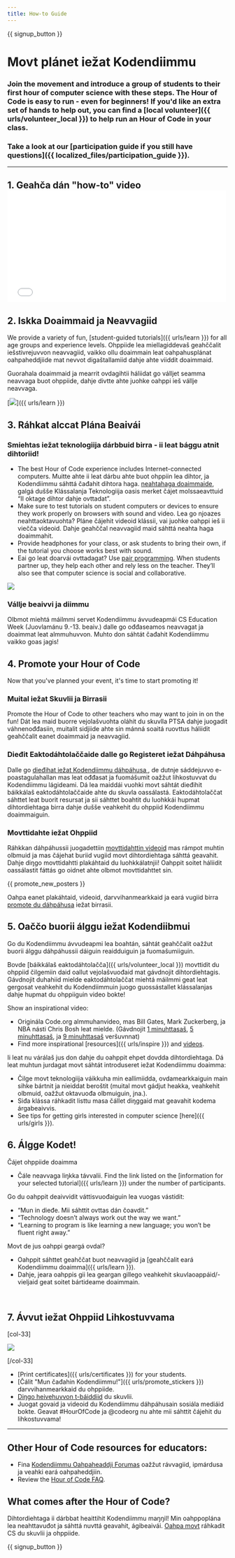 ```yaml
---
title: How-to Guide
---
```


{{ signup_button }}

# Movt plánet iežat Kodendiimmu

### Join the movement and introduce a group of students to their first hour of computer science with these steps. The Hour of Code is easy to run - even for beginners! If you'd like an extra set of hands to help out, you can find a [local volunteer]({{ urls/volunteer_local }}) to help run an Hour of Code in your class.

### Take a look at our [participation guide if you still have questions]({{ localized_files/participation_guide }}).

***

## 1. Geahča dán "how-to" video <iframe width="500" height="255" src="//www.youtube.com/embed/SrnvvWDm73k" frameborder="0" allowfullscreen mark="crwd-mark"></iframe>

## 2. Iskka Doaimmaid ja Neavvagiid

We provide a variety of fun, [student-guided tutorials]({{ urls/learn }}) for all age groups and experience levels. Ohppiide lea miellagiddevaš geahččalit iešstivrejuvvon neavvagiid, vaikko ollu doaimmain leat oahpahusplánat oahpaheddjiide mat nevvot digaštallamiid dahje ahte viiddit doaimmaid.

Guorahala doaimmaid ja mearrit ovdagihtii háliidat go válljet seamma neavvaga buot ohppiide, dahje divtte ahte juohke oahppi ieš vállje neavvaga.

[<img src="/images/fit-700/tutorials.png" />]({{ urls/learn }})

## 3. Ráhkat alccat Plána Beaivái

### Smiehtas iežat teknologiija dárbbuid birra - ii leat bággu atnit dihtoriid!

- The best Hour of Code experience includes Internet-connected computers. Muitte ahte ii leat dárbu ahte buot ohppiin lea dihtor, ja Kodendiimmu sáhttá čađahit dihtora haga. [neahtahaga doaimmaide](/learn), galgá dušše Klássalanja Teknologiija oasis merket čájet molssaeavttuid “II oktage dihtor dahje ovttadat”.
- Make sure to test tutorials on student computers or devices to ensure they work properly on browsers with sound and video. Lea go njoazes neahttaoktavuohta? Pláne čájehit videoid klássii, vai juohke oahppi ieš ii viečča videoid. Dahje geahččal neavvagiid maid sáhttá neahta haga doaimmahit.
- Provide headphones for your class, or ask students to bring their own, if the tutorial you choose works best with sound.
- Eai go leat doarvái ovttadagat? Use [pair programming](https://www.youtube.com/watch?v=vgkahOzFH2Q). When students partner up, they help each other and rely less on the teacher. They’ll also see that computer science is social and collaborative.

<img src="/images/fit-350/group_ipad.jpg" />

### Vállje beaivvi ja diimmu

Olbmot miehtá máilmmi servet Kodendiimmu ávvudeapmái CS Education Week (Juovlamánu  9.-13. beaiv.) dalle go ođđaseamos neavvagat ja doaimmat leat almmuhuvvon.  Muhto don sáhtát čađahit Kodendiimmu vaikko goas jagis!

## 4. Promote your Hour of Code

Now that you've planned your event, it's time to start promoting it!

### Muital iežat Skuvlii ja Birrasii

Promote the Hour of Code to other teachers who may want to join in on the fun! Dát lea maid buorre vejolašvuohta oláhit du skuvlla PTSA dahje juogadit váhnenođđasiin, muitalit sidjiide ahte sin mánná soaitá ruovttus háliidit geahččalit eanet doaimmaid ja neavvagiid.

### Dieđit Eaktodáhtolaččaide dalle go Registeret iežat Dáhpáhusa

Dalle go [dieđihat iežat Kodendiimmu dáhpáhusa ](/), de dutnje sáddejuvvo e-poastagulahallan mas leat ođđasat ja fuomášumit oažžut lihkostuvvat du Kodendiimmu lágideami. Dá lea maiddái vuohki movt sáhtát dieđihit báikkálaš eaktodáhtolaččaide ahte du skuvla oassálastá. Eaktodáhtolaččat sáhttet leat buorit resursat ja sii sáhttet boahtit du luohkkái hupmat dihtordiehtaga birra dahje dušše veahkehit du ohppiid Kodendiimmu doaimmaiguin.

### Movttidahte iežat Ohppiid

Ráhkkan dáhpáhussii juogadettiin [movttidahttin videoid](/promote/resources) mas rámpot muhtin olbmuid ja mas čájehat buriid vugiid movt dihtordiehtaga sáhttá geavahit. Dahje diŋgo movttidahtti plakáhtaid du luohkkálatnjii! Oahppit soitet háliidit oassálastit fáttás go oidnet ahte olbmot movttidahttet sin.

{{ promote_new_posters }}

Oahpa eanet plakáhtaid, videoid, darvvihanmearkkaid ja eará vugiid birra [promote du dáhpáhusa](/promote/resources#posters) iežat birrasii.

## 5. Oaččo buorii álggu iežat Kodendiibmui

Go du Kodendiimmu ávvudeapmi lea boahtán, sáhtát geahččalit oažžut buorii álggu dáhpáhussii dáiguin reaidduiguin ja fuomašumiiguin.

Bovde [báikkálaš eaktodáhtolačča]({{ urls/volunteer_local }}) movttidit du ohppiid čilgemiin daid oallut vejolašvuođaid mat gávdnojit dihtordiehtagis. Gávdnojit duhahiid mielde eaktodáhtolaččat miehtá máilmmi geat leat gergosat veahkehit du Kodendiimmuin juogo guossástallet klássalanjas dahje hupmat du ohppiiguin video bokte!

Show an inspirational video:

- Originála Code.org almmuhanvideo, mas Bill Gates, Mark Zuckerberg, ja NBA násti Chris Bosh leat mielde. (Gávdnojit [1 minuhttasaš](https://www.youtube.com/watch?v=qYZF6oIZtfc), [5 minuhttasaš](https://www.youtube.com/watch?v=nKIu9yen5nc), ja [9 minuhttasaš](https://www.youtube.com/watch?v=dU1xS07N-FA) veršuvnnat)
- Find more inspirational [resources]({{ urls/inspire }}) and [videos](https://www.youtube.com/playlist?list=PLzdnOPI1iJNfpD8i4Sx7U0y2MccnrNZuP).

Ii leat nu várálaš jus don dahje du oahppit ehpet dovdda dihtordiehtaga. Dá leat muhtun jurdagat movt sáhtát introduseret iežat Kodendiimmu doaimma:

- Čilge movt teknologiija váikkuha min eallimiidda, ovdamearkkaiguin main sihke bártnit ja nieiddat beroštit (muital movt gádjut heakka, veahkehit olbmuid, oažžut oktavuođa olbmuiguin, jna.).
- Siđa klássa ráhkadit listtu masa čállet diŋggaid mat geavahit kodema árgabeaivvis.
- See tips for getting girls interested in computer science [here]({{ urls/girls }}).


## 6. Álgge Kodet!

Čájet ohppiide doaimma

- Čále neavvaga liŋkka távvalii. Find the link listed on the [information for your selected tutorial]({{ urls/learn }}) under the number of participants.

Go du oahppit deaivvidit váttisvuođaiguin lea vuogas vástidit:

- “Mun in dieđe. Mii sáhttit ovttas dán čoavdit.”
- “Technology doesn’t always work out the way we want.”
- “Learning to program is like learning a new language; you won’t be fluent right away.”

Movt de jus oahppi geargá ovdal?

- Oahppit sáhttet geahččat buot neavvagiid ja [geahččalit eará Kodendiimmu doaimma]({{ urls/learn }}).
- Dahje, jeara oahppis gii lea geargan gillego veahkehit skuvlaoappáid/-vieljaid geat soitet bártideame doaimmain.

<p style="clear:both">&nbsp;</p>

## 7. Ávvut iežat Ohppiid Lihkostuvvama

[col-33]

<img src="/images/fit-300/boy-certificate.jpg" />

[/col-33]

- [Print certificates]({{ urls/certificates }}) for your students.
- [Čálit "Mun čađahin Kodendiimmu!"]({{ urls/promote_stickers }}) darvvihanmearkkaid du ohppiide.
- [Diŋgo heivehuvvon t-báiddiid](http://blog.code.org/post/132608499493/hour-of-code-shirts-and-more) du skuvlii.
- Juogat govaid ja videoid du Kodendiimmu dáhpáhusain sosiála mediáid bokte. Geavat #HourOfCode ja @codeorg nu ahte mii sáhttit čájehit du lihkostuvvama!

----

## Other Hour of Code resources for educators:

- Fina [Kodendiimmu Oahpaheaddji Forumas](http://forum.code.org/c/plc/hour-of-code) oažžut rávvagiid, ipmárdusa ja veahki eará oahpaheddjiin.
- Review the [Hour of Code FAQ](https://support.code.org/hc/en-us/categories/200147083-Hour-of-Code).

## What comes after the Hour of Code?

Dihtordiehtaga ii dárbbat heaittihit Kodendiimmu maŋŋil! Min oahppoplána lea neahttavuđot ja sáhttá nuvttá geavahit, ágibeaivái. [Oahpa movt](/beyond) ráhkadit CS du skuvlii ja ohppiide.

{{ signup_button }}
